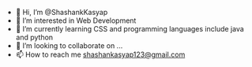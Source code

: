 - 👋 Hi, I’m @ShashankKasyap
- 👀 I’m interested in Web Development
- 🌱 I’m currently learning CSS and  programming languages include java and python
- 💞️ I’m looking to collaborate on ...
- 📫 How to reach me shashankasyap123@gmail.com

<!---
ShashankKasyap/ShashankKasyap is a ✨ special ✨ repository because its `README.md` (this file) appears on your GitHub profile.
You can click the Preview link to take a look at your changes.
--->
